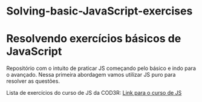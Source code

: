 # Solving-basic-JavaScript-exercises
# Resolvendo exercícios básicos de JavaScript

Repositório com o intuito de praticar JS começando pelo básico e indo para o avançado. Nessa primeira abordagem vamos utilizar JS puro para resolver as questões.

Lista de exercícios do curso de JS da COD3R: [Link para o curso de JS](https://www.udemy.com/course/curso-web/)
